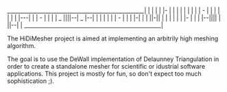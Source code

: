__________________________________________________|
| |   | | |-    | |     |          |              |
| |   |   |  -    | | | |          |              |
| |---| | |   - | |  |  |  _    ||||--| _ |--|    |
| |   | | |  -  | |     | |-|   |  |  ||-||  |    |
| |   | | |-    | |     | |--||||  |  ||--|       |
__________________________________________________|

The HiDiMesher project is aimed at implementing an arbitrily high meshing algorithm.

The goal is to use the DeWall implementation of Delaunney Triangulation in order to create a standalone mesher 
for scientific or idustrial software applications. This project is mostly for fun, so don't expect too much 
sophistication ;).
